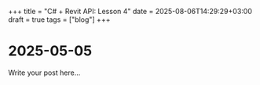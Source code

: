 +++
title = "C# + Revit API: Lesson 4"
date = 2025-08-06T14:29:29+03:00
draft = true
tags = ["blog"]
+++

# 2025-05-05

Write your post here...